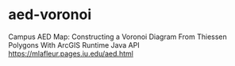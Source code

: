 # aed-voronoi
Campus AED Map: Constructing a Voronoi Diagram From Thiessen Polygons With ArcGIS Runtime Java API
https://mlafleur.pages.iu.edu/aed.html
